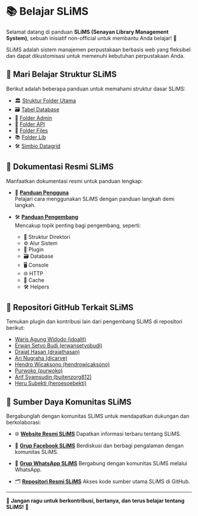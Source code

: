 # 📚 Belajar SLiMS

Selamat datang di panduan **SLiMS (Senayan Library Management System)**, sebuah inisiatif non-official untuk membantu Anda belajar! 🎉

SLiMS adalah sistem manajemen perpustakaan berbasis web yang fleksibel dan dapat dikustomisasi untuk memenuhi kebutuhan perpustakaan Anda.

## 📘 Mari Belajar Struktur SLiMS

Berikut adalah beberapa panduan untuk memahami struktur dasar SLiMS:

- 🏛️ [Struktur Folder Utama](https://github.com/adeism/belajarslims/blob/main/belajar-struktur-folder-utama.md)
- 🗃️ [Tabel Database](https://github.com/adeism/belajarslims/blob/main/belajar-tabel-database.md)
- 📂 [Folder Admin](https://github.com/adeism/belajarslims/blob/main/belajar-folder-admin.md)
- 🔗 [Folder API](https://github.com/adeism/belajarslims/blob/main/belajar-folder-api.md)
- 📁 [Folder Files](https://github.com/adeism/belajarslims/blob/main/belajar-folder-files.md)
- 📚 [Folder Lib](https://github.com/adeism/belajarslims/blob/main/belajar-lib-folder.md)
- 🛠️ [Simbio Datagrid](https://github.com/adeism/belajarslims/blob/main/belajar-simbio-datagrid.md)

## 📖 Dokumentasi Resmi SLiMS

Manfaatkan dokumentasi resmi untuk panduan lengkap:

- 📄 **[Panduan Pengguna](https://slims.web.id/docs/user-guide/about/)**  
  Pelajari cara menggunakan SLiMS dengan panduan langkah demi langkah.

- 🛠️ **[Panduan Pengembang](https://slims.web.id/docs/development-guide/about/)**  
  Mencakup topik penting bagi pengembang, seperti:
    - 🔧 Struktur Direktori
    - ⚙️ Alur Sistem
    - 🧩 Plugin
    - 🗃️ Database
    - 🖥️ Console
    - 🌐 HTTP
    - 🚀 Cache
    - 🛠️ Helpers

## 🔗 Repositori GitHub Terkait SLiMS

Temukan plugin dan kontribusi lain dari pengembang SLiMS di repositori berikut:

- [Waris Agung Widodo (idoalit)](https://github.com/idoalit)
- [Erwan Setyo Budi (erwansetyobudi)](https://github.com/erwansetyobudi)
- [Drajat Hasan (drajathasan)](https://github.com/drajathasan)
- [Ari Nugraha (dicarve)](https://github.com/dicarve)
- [Hendro Wicaksono (hendrowicaksono)](https://github.com/hendrowicaksono)
- [Purwoko (purwoko)](https://github.com/purwoko)
- [Arif Syamsudin (buitenzorg812)](https://github.com/buitenzorg812)
- [Heru Subekti (heroesoebekti)](https://github.com/heroesoebekti)


## 🌟 Sumber Daya Komunitas SLiMS

Bergabunglah dengan komunitas SLiMS untuk mendapatkan dukungan dan berkolaborasi:

- 🌐 **[Website Resmi SLiMS](https://slims.web.id/web/)** Dapatkan informasi terbaru tentang SLiMS.

- 👥 **[Grup Facebook SLiMS](https://www.facebook.com/groups/senayan.slims/)** Berdiskusi dan berbagi pengalaman dengan komunitas SLiMS.

- 💬 **[Grup WhatsApp SLiMS](https://chat.whatsapp.com/JNyiQPmJjFT7cjjzveB7HH)** Bergabung dengan komunitas SLiMS melalui WhatsApp.

- 🗂️ **[Repositori Resmi SLiMS](https://github.com/slims?tab=repositories)** Akses kode sumber utama SLiMS di GitHub.

---

🎯 **Jangan ragu untuk berkontribusi, bertanya, dan terus belajar tentang SLiMS!** 🚀
